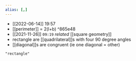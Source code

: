 ```yaml
---
alias: [,]
---
```


- [[2022-06-14]] 19:57
- [[perimeter]] = 2(l+b)
 ^865e48
- [[2021-11-26]] `09:19` _related_ [[square geometry]]
- rectangle are [[quadrilateral]]s with four 90 degree angles
- [[diagonal]]s are congruent (ie one diagonal = other)
```query
"rectangle"
```